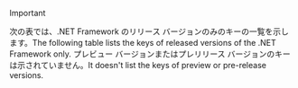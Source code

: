 
> [!IMPORTANT]
> <span data-ttu-id="b3e01-101">次の表では、.NET Framework のリリース バージョンのみのキーの一覧を示します。</span><span class="sxs-lookup"><span data-stu-id="b3e01-101">The following table lists the keys of released versions of the .NET Framework only.</span></span> <span data-ttu-id="b3e01-102">プレビュー バージョンまたはプレリリース バージョンのキーは示されていません。</span><span class="sxs-lookup"><span data-stu-id="b3e01-102">It doesn't list the keys of preview or pre-release versions.</span></span>
